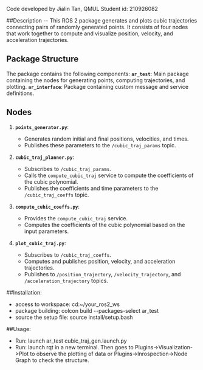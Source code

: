 Code developed by Jialin Tan, QMUL
Student id: 210926082

##Description
   -- This ROS 2 package generates and plots cubic trajectories connecting pairs of randomly generated points. It consists of four nodes that work together to compute and visualize position, velocity, and acceleration trajectories.

## Package Structure
The package contains the following components:
   **`ar_test`**: Main package containing the nodes for generating points, computing trajectories, and plotting.
   **`ar_interface`**: Package containing custom message and service definitions.

## Nodes
1. **`points_generator.py`**:
   - Generates random initial and final positions, velocities, and times.
   - Publishes these parameters to the `/cubic_traj_params` topic.

2. **`cubic_traj_planner.py`**:
   - Subscribes to `/cubic_traj_params`.
   - Calls the `compute_cubic_traj` service to compute the coefficients of the cubic polynomial.
   - Publishes the coefficients and time parameters to the `/cubic_traj_coeffs` topic.

3. **`compute_cubic_coeffs.py`**:
   - Provides the `compute_cubic_traj` service.
   - Computes the coefficients of the cubic polynomial based on the input parameters.

4. **`plot_cubic_traj.py`**:
   - Subscribes to `/cubic_traj_coeffs`.
   - Computes and publishes position, velocity, and acceleration trajectories.
   - Publishes to `/position_trajectory`, `/velocity_trajectory`, and `/acceleration_trajectory` topics.


##Installation:
   - access to workspace: cd:~/your_ros2_ws
   - package building: colcon build --packages-select ar_test
   - source the setup file: source install/setup.bash


##Usage:
   - Run: launch ar_test cubic_traj_gen.launch.py
   - Run: launch rqt in a new terminal. Then goes to Plugins->Visualization->Plot to observe the plotting of data or Plugins->Inrospection->Node Graph to check the structure.
